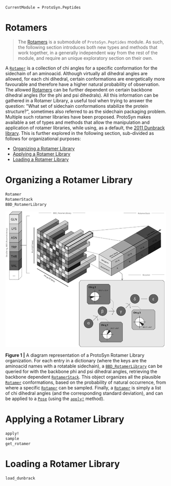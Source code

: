 ```@meta
CurrentModule = ProtoSyn.Peptides
```

# Rotamers

> The [Rotamers](@ref) is a submodule of `ProtoSyn.Peptides` module. As such, the following section introduces both new types and methods that work together, in a generally independent way from the rest of the module, and require an unique exploratory section on their own.

A [`Rotamer`](@ref) is a collection of chi angles for a specific conformation for the sidechain of an aminoacid. Although virtually all dihedral angles are allowed, for each chi dihedral, certain conformations are energetically more favourable and therefore have a higher natural probability of observation. The allowed [Rotamers](@ref) can be further dependent on certain backbone dihedral angles (for the phi and psi dihedrals). All this information can be gathered in a Rotamer Library, a useful tool when trying to answer the question: "What set of sidechain conformations stabilize the protein structure?", sometimes also referred to as the sidechain packaging problem. Multiple such rotamer libraries have been proposed. ProtoSyn makes available a set of types and methods that allow the manipulation and application of rotamer libraries, while using, as a default, the [2011 Dunbrack library](https://www.ncbi.nlm.nih.gov/pmc/articles/PMC3118414/). This is further explored in the following section, sub-divided as follows for organizational purposes:

+ [Organizing a Rotamer Library](@ref)
+ [Applying a Rotamer Library](@ref)
+ [Loading a Rotamer Library](@ref)

# Organizing a Rotamer Library

```@docs
Rotamer
RotamerStack
BBD_RotamerLibrary
```

![ProtoSyn Rotamer Library](../../../assets/ProtoSyn-rotamer-library.png)

**Figure 1 |** A diagram representation of a ProtoSyn Rotamer Library organization. For each entry in a dictionary (where the keys are the aminoacid names with a rotatable sidechain), a [`BBD_RotamerLibrary`](@ref) can be queried for with the backbone phi and psi dihedral angles, retrieving the backbone dependent [`RotamerStack`](@ref). This object organizes all the plausible [`Rotamer`](@ref) conformations, based on the probability of natural occurrence, from where a specific [`Rotamer`](@ref) can be sampled. Finally, a [`Rotamer`](@ref) is simply a list of chi dihedral angles (and the corresponding standard deviation), and can be applied to a [`Pose`](@ref) (using the [`apply!`](@ref) method).

# Applying a Rotamer Library

```@docs
apply!
sample
get_rotamer
```

# Loading a Rotamer Library

```@docs
load_dunbrack
```